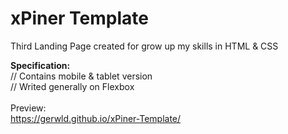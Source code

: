 # xPiner Template
Third Landing Page created for grow up my skills in HTML &amp; CSS

<b>Specification:</b><br>
// Contains mobile & tablet version<br>
// Writed generally on Flexbox<br>
<br>
Preview:<br>
https://gerwld.github.io/xPiner-Template/
